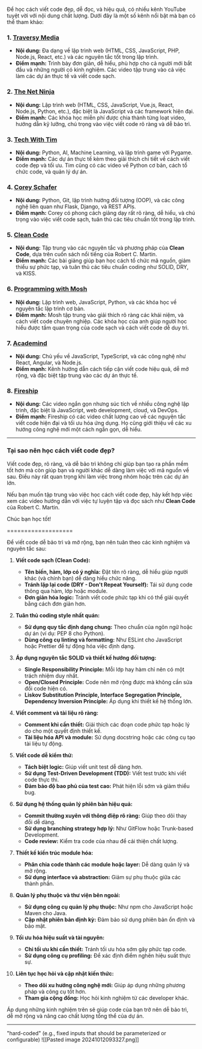 Để học cách viết code đẹp, dễ đọc, và hiệu quả, có nhiều kênh YouTube tuyệt vời với nội dung chất lượng. Dưới đây là một số kênh nổi bật mà bạn có thể tham khảo:

### **1. [Traversy Media](https://www.youtube.com/c/TraversyMedia)**
- **Nội dung:** Đa dạng về lập trình web (HTML, CSS, JavaScript, PHP, Node.js, React, etc.) và các nguyên tắc tốt trong lập trình.
- **Điểm mạnh:** Trình bày đơn giản, dễ hiểu, phù hợp cho cả người mới bắt đầu và những người có kinh nghiệm. Các video tập trung vào cả việc làm các dự án thực tế và viết code sạch.

### **2. [The Net Ninja](https://www.youtube.com/c/TheNetNinja)**
- **Nội dung:** Lập trình web (HTML, CSS, JavaScript, Vue.js, React, Node.js, Python, etc.), đặc biệt là JavaScript và các framework hiện đại.
- **Điểm mạnh:** Các khóa học miễn phí được chia thành từng loạt video, hướng dẫn kỹ lưỡng, chú trọng vào việc viết code rõ ràng và dễ bảo trì.

### **3. [Tech With Tim](https://www.youtube.com/c/TechWithTim)**
- **Nội dung:** Python, AI, Machine Learning, và lập trình game với Pygame.
- **Điểm mạnh:** Các dự án thực tế kèm theo giải thích chi tiết về cách viết code đẹp và tối ưu. Tim cũng có các video về Python cơ bản, cách tổ chức code, và quản lý dự án.

### **4. [Corey Schafer](https://www.youtube.com/c/Coreyms)**
- **Nội dung:** Python, Git, lập trình hướng đối tượng (OOP), và các công nghệ liên quan như Flask, Django, và REST APIs.
- **Điểm mạnh:** Corey có phong cách giảng dạy rất rõ ràng, dễ hiểu, và chú trọng vào việc viết code sạch, tuân thủ các tiêu chuẩn tốt trong lập trình.

### **5. [Clean Code](https://www.youtube.com/c/CleanCode)**
- **Nội dung:** Tập trung vào các nguyên tắc và phương pháp của **Clean Code**, dựa trên cuốn sách nổi tiếng của Robert C. Martin.
- **Điểm mạnh:** Các bài giảng giúp bạn học cách tổ chức mã nguồn, giảm thiểu sự phức tạp, và tuân thủ các tiêu chuẩn coding như SOLID, DRY, và KISS.

### **6. [Programming with Mosh](https://www.youtube.com/c/programmingwithmosh)**
- **Nội dung:** Lập trình web, JavaScript, Python, và các khóa học về nguyên tắc lập trình cơ bản.
- **Điểm mạnh:** Mosh tập trung vào giải thích rõ ràng các khái niệm, và cách viết code chuyên nghiệp. Các khóa học của anh giúp người học hiểu được tầm quan trọng của code sạch và cách viết code dễ duy trì.

### **7. [Academind](https://www.youtube.com/c/Academind)**
- **Nội dung:** Chủ yếu về JavaScript, TypeScript, và các công nghệ như React, Angular, và Node.js.
- **Điểm mạnh:** Kênh hướng dẫn cách tiếp cận viết code hiệu quả, dễ mở rộng, và đặc biệt tập trung vào các dự án thực tế.

### **8. [Fireship](https://www.youtube.com/c/Fireship)**
- **Nội dung:** Các video ngắn gọn nhưng súc tích về nhiều công nghệ lập trình, đặc biệt là JavaScript, web development, cloud, và DevOps.
- **Điểm mạnh:** Fireship có các video chất lượng cao về các nguyên tắc viết code hiện đại và tối ưu hóa ứng dụng. Họ cũng giới thiệu về các xu hướng công nghệ mới một cách ngắn gọn, dễ hiểu.

---

### **Tại sao nên học cách viết code đẹp?**
Viết code đẹp, rõ ràng, và dễ bảo trì không chỉ giúp bạn tạo ra phần mềm tốt hơn mà còn giúp bạn và người khác dễ dàng làm việc với mã nguồn về sau. Điều này rất quan trọng khi làm việc trong nhóm hoặc trên các dự án lớn.

Nếu bạn muốn tập trung vào việc học cách viết code đẹp, hãy kết hợp việc xem các video hướng dẫn với việc tự luyện tập và đọc sách như **Clean Code** của Robert C. Martin.

Chúc bạn học tốt!

===================

Để viết code dễ bảo trì và mở rộng, bạn nên tuân theo các kinh nghiệm và nguyên tắc sau:

1. **Viết code sạch (Clean Code):**
   - **Tên biến, hàm, lớp có ý nghĩa:** Đặt tên rõ ràng, dễ hiểu giúp người khác (và chính bạn) dễ dàng hiểu chức năng.
   - **Tránh lặp lại code (DRY - Don't Repeat Yourself):** Tái sử dụng code thông qua hàm, lớp hoặc module.
   - **Đơn giản hóa logic:** Tránh viết code phức tạp khi có thể giải quyết bằng cách đơn giản hơn.

2. **Tuân thủ coding style nhất quán:**
   - **Sử dụng quy tắc định dạng chung:** Theo chuẩn của ngôn ngữ hoặc dự án (ví dụ: PEP 8 cho Python).
   - **Dùng công cụ linting và formatting:** Như ESLint cho JavaScript hoặc Prettier để tự động hóa việc định dạng.

3. **Áp dụng nguyên tắc SOLID và thiết kế hướng đối tượng:**
   - **Single Responsibility Principle:** Mỗi lớp hay hàm chỉ nên có một trách nhiệm duy nhất.
   - **Open/Closed Principle:** Code nên mở rộng được mà không cần sửa đổi code hiện có.
   - **Liskov Substitution Principle, Interface Segregation Principle, Dependency Inversion Principle:** Áp dụng khi thiết kế hệ thống lớn.

4. **Viết comment và tài liệu rõ ràng:**
   - **Comment khi cần thiết:** Giải thích các đoạn code phức tạp hoặc lý do cho một quyết định thiết kế.
   - **Tài liệu hóa API và module:** Sử dụng docstring hoặc các công cụ tạo tài liệu tự động.

5. **Viết code dễ kiểm thử:**
   - **Tách biệt logic:** Giúp viết unit test dễ dàng hơn.
   - **Sử dụng Test-Driven Development (TDD):** Viết test trước khi viết code thực thi.
   - **Đảm bảo độ bao phủ của test cao:** Phát hiện lỗi sớm và giảm thiểu bug.

6. **Sử dụng hệ thống quản lý phiên bản hiệu quả:**
   - **Commit thường xuyên với thông điệp rõ ràng:** Giúp theo dõi thay đổi dễ dàng.
   - **Sử dụng branching strategy hợp lý:** Như GitFlow hoặc Trunk-based Development.
   - **Code review:** Kiểm tra code của nhau để cải thiện chất lượng.

7. **Thiết kế kiến trúc module hóa:**
   - **Phân chia code thành các module hoặc layer:** Dễ dàng quản lý và mở rộng.
   - **Sử dụng interface và abstraction:** Giảm sự phụ thuộc giữa các thành phần.

8. **Quản lý phụ thuộc và thư viện bên ngoài:**
   - **Sử dụng công cụ quản lý phụ thuộc:** Như npm cho JavaScript hoặc Maven cho Java.
   - **Cập nhật phiên bản định kỳ:** Đảm bảo sử dụng phiên bản ổn định và bảo mật.

9. **Tối ưu hóa hiệu suất và tài nguyên:**
   - **Chỉ tối ưu khi cần thiết:** Tránh tối ưu hóa sớm gây phức tạp code.
   - **Sử dụng công cụ profiling:** Để xác định điểm nghẽn hiệu suất thực sự.

10. **Liên tục học hỏi và cập nhật kiến thức:**
    - **Theo dõi xu hướng công nghệ mới:** Giúp áp dụng những phương pháp và công cụ tốt hơn.
    - **Tham gia cộng đồng:** Học hỏi kinh nghiệm từ các developer khác.

Áp dụng những kinh nghiệm trên sẽ giúp code của bạn trở nên dễ bảo trì, dễ mở rộng và nâng cao chất lượng tổng thể của dự án.


---------
"hard-coded" (e.g., fixed inputs that should be parameterized or configurable)
![[Pasted image 20241012093327.png]]